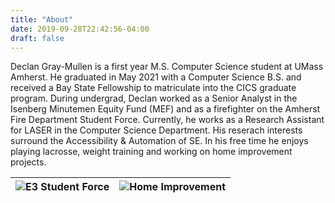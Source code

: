 ```yaml
---
title: "About"
date: 2019-09-28T22:42:56-04:00
draft: false
---
```


Declan Gray-Mullen is a first year M.S. Computer Science student at UMass Amherst. He graduated in May 2021 with a Computer Science B.S. and received a Bay State Fellowship to matriculate into the CICS graduate program. During undergrad, Declan worked as a Senior Analyst in the Isenberg Minutemen Equity Fund (MEF) and as a firefighter on the Amherst Fire Department Student Force. Currently, he works as a Research Assistant for LASER in the Computer Science Department. His reserach interests surround the Accessibility & Automation of SE. In his free time he enjoys playing lacrosse, weight training and working on home improvement projects.

![E3 Student Force](/images/E3picture.jpg) | ![Home Improvement](/images/homeimprovement.jpg)
------------ | -------------